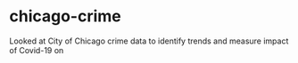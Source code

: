 # chicago-crime
Looked at City of Chicago crime data to identify trends and measure impact of Covid-19 on 
